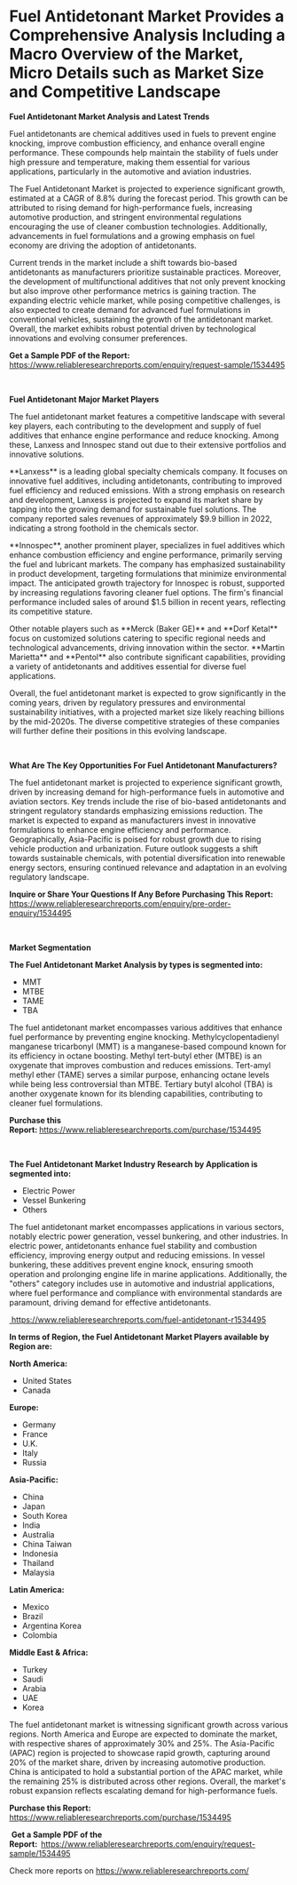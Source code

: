 <p><h1>Fuel Antidetonant Market Provides a Comprehensive Analysis Including a Macro Overview of the Market, Micro Details such as Market Size and Competitive Landscape</h1></p><p><strong>Fuel Antidetonant Market Analysis and Latest Trends</strong></p>
<p><p>Fuel antidetonants are chemical additives used in fuels to prevent engine knocking, improve combustion efficiency, and enhance overall engine performance. These compounds help maintain the stability of fuels under high pressure and temperature, making them essential for various applications, particularly in the automotive and aviation industries.</p><p>The Fuel Antidetonant Market is projected to experience significant growth, estimated at a CAGR of 8.8% during the forecast period. This growth can be attributed to rising demand for high-performance fuels, increasing automotive production, and stringent environmental regulations encouraging the use of cleaner combustion technologies. Additionally, advancements in fuel formulations and a growing emphasis on fuel economy are driving the adoption of antidetonants.</p><p>Current trends in the market include a shift towards bio-based antidetonants as manufacturers prioritize sustainable practices. Moreover, the development of multifunctional additives that not only prevent knocking but also improve other performance metrics is gaining traction. The expanding electric vehicle market, while posing competitive challenges, is also expected to create demand for advanced fuel formulations in conventional vehicles, sustaining the growth of the antidetonant market. Overall, the market exhibits robust potential driven by technological innovations and evolving consumer preferences.</p></p>
<p><strong>Get a Sample PDF of the Report:&nbsp;</strong> <a href="https://www.reliableresearchreports.com/enquiry/request-sample/1534495?utm_campaign=2098&utm_medium=2&utm_source=Github&utm_content=ia&utm_term=02022025&utm_id=fuel-antidetonant">https://www.reliableresearchreports.com/enquiry/request-sample/1534495</a></p>
<p>&nbsp;</p>
<p><strong>Fuel Antidetonant Major Market Players</strong></p>
<p><p>The fuel antidetonant market features a competitive landscape with several key players, each contributing to the development and supply of fuel additives that enhance engine performance and reduce knocking. Among these, Lanxess and Innospec stand out due to their extensive portfolios and innovative solutions.</p><p>**Lanxess** is a leading global specialty chemicals company. It focuses on innovative fuel additives, including antidetonants, contributing to improved fuel efficiency and reduced emissions. With a strong emphasis on research and development, Lanxess is projected to expand its market share by tapping into the growing demand for sustainable fuel solutions. The company reported sales revenues of approximately $9.9 billion in 2022, indicating a strong foothold in the chemicals sector.</p><p>**Innospec**, another prominent player, specializes in fuel additives which enhance combustion efficiency and engine performance, primarily serving the fuel and lubricant markets. The company has emphasized sustainability in product development, targeting formulations that minimize environmental impact. The anticipated growth trajectory for Innospec is robust, supported by increasing regulations favoring cleaner fuel options. The firm's financial performance included sales of around $1.5 billion in recent years, reflecting its competitive stature.</p><p>Other notable players such as **Merck (Baker GE)** and **Dorf Ketal** focus on customized solutions catering to specific regional needs and technological advancements, driving innovation within the sector. **Martin Marietta** and **Pentol** also contribute significant capabilities, providing a variety of antidetonants and additives essential for diverse fuel applications.</p><p>Overall, the fuel antidetonant market is expected to grow significantly in the coming years, driven by regulatory pressures and environmental sustainability initiatives, with a projected market size likely reaching billions by the mid-2020s. The diverse competitive strategies of these companies will further define their positions in this evolving landscape.</p></p>
<p>&nbsp;</p>
<p><strong>What Are The Key Opportunities For Fuel Antidetonant Manufacturers?</strong></p>
<p><p>The fuel antidetonant market is projected to experience significant growth, driven by increasing demand for high-performance fuels in automotive and aviation sectors. Key trends include the rise of bio-based antidetonants and stringent regulatory standards emphasizing emissions reduction. The market is expected to expand as manufacturers invest in innovative formulations to enhance engine efficiency and performance. Geographically, Asia-Pacific is poised for robust growth due to rising vehicle production and urbanization. Future outlook suggests a shift towards sustainable chemicals, with potential diversification into renewable energy sectors, ensuring continued relevance and adaptation in an evolving regulatory landscape.</p></p>
<p><strong>Inquire or Share Your Questions If Any Before Purchasing This Report:</strong> <a href="https://www.reliableresearchreports.com/enquiry/pre-order-enquiry/1534495?utm_campaign=2098&utm_medium=2&utm_source=Github&utm_content=ia&utm_term=02022025&utm_id=fuel-antidetonant">https://www.reliableresearchreports.com/enquiry/pre-order-enquiry/1534495</a></p>
<p>&nbsp;</p>
<p><strong>Market Segmentation</strong></p>
<p><strong>The Fuel Antidetonant Market Analysis by types is segmented into:</strong></p>
<p><ul><li>MMT</li><li>MTBE</li><li>TAME</li><li>TBA</li></ul></p>
<p><p>The fuel antidetonant market encompasses various additives that enhance fuel performance by preventing engine knocking. Methylcyclopentadienyl manganese tricarbonyl (MMT) is a manganese-based compound known for its efficiency in octane boosting. Methyl tert-butyl ether (MTBE) is an oxygenate that improves combustion and reduces emissions. Tert-amyl methyl ether (TAME) serves a similar purpose, enhancing octane levels while being less controversial than MTBE. Tertiary butyl alcohol (TBA) is another oxygenate known for its blending capabilities, contributing to cleaner fuel formulations.</p></p>
<p><strong>Purchase this Report:&nbsp;</strong><a href="https://www.reliableresearchreports.com/purchase/1534495?utm_campaign=2098&utm_medium=2&utm_source=Github&utm_content=ia&utm_term=02022025&utm_id=fuel-antidetonant">https://www.reliableresearchreports.com/purchase/1534495</a></p>
<p>&nbsp;</p>
<p><strong>The Fuel Antidetonant Market Industry Research by Application is segmented into:</strong></p>
<p><ul><li>Electric Power</li><li>Vessel Bunkering</li><li>Others</li></ul></p>
<p><p>The fuel antidetonant market encompasses applications in various sectors, notably electric power generation, vessel bunkering, and other industries. In electric power, antidetonants enhance fuel stability and combustion efficiency, improving energy output and reducing emissions. In vessel bunkering, these additives prevent engine knock, ensuring smooth operation and prolonging engine life in marine applications. Additionally, the "others" category includes use in automotive and industrial applications, where fuel performance and compliance with environmental standards are paramount, driving demand for effective antidetonants.</p></p>
<p><a href="https://www.reliableresearchreports.com/fuel-antidetonant-r1534495?utm_campaign=2098&utm_medium=2&utm_source=Github&utm_content=ia&utm_term=02022025&utm_id=fuel-antidetonant">&nbsp;https://www.reliableresearchreports.com/fuel-antidetonant-r1534495</a></p>
<p><strong>In terms of Region, the Fuel Antidetonant Market Players available by Region are:</strong></p>
<p>
    <p> <strong> North America: </strong>
        <ul>
            <li>United States</li>
            <li>Canada</li>
        </ul>
        </p> 
    <p> <strong> Europe: </strong>
        <ul>
            <li>Germany</li>
            <li>France</li>
            <li>U.K.</li>
            <li>Italy</li>
            <li>Russia</li>
        </ul>
        </p> 
    <p> <strong> Asia-Pacific: </strong>
        <ul>
            <li>China</li>
            <li>Japan</li>
            <li>South Korea</li>
            <li>India</li>
            <li>Australia</li>
            <li>China Taiwan</li>
            <li>Indonesia</li>
            <li>Thailand</li>
            <li>Malaysia</li>
        </ul>
        </p> 
    <p> <strong> Latin America: </strong>
        <ul>
            <li>Mexico</li>
            <li>Brazil</li>
            <li>Argentina Korea</li>
            <li>Colombia</li>
        </ul>
        </p> 
    <p> <strong> Middle East & Africa: </strong>
        <ul>
            <li>Turkey</li>
            <li>Saudi</li>
            <li>Arabia</li>
            <li>UAE</li>
            <li>Korea</li>
        </ul>
    </p>
    </p>
<p><p>The fuel antidetonant market is witnessing significant growth across various regions. North America and Europe are expected to dominate the market, with respective shares of approximately 30% and 25%. The Asia-Pacific (APAC) region is projected to showcase rapid growth, capturing around 20% of the market share, driven by increasing automotive production. China is anticipated to hold a substantial portion of the APAC market, while the remaining 25% is distributed across other regions. Overall, the market's robust expansion reflects escalating demand for high-performance fuels.</p></p>
<p><strong>Purchase this Report: </strong><a href="https://www.reliableresearchreports.com/purchase/1534495?utm_campaign=2098&utm_medium=2&utm_source=Github&utm_content=ia&utm_term=02022025&utm_id=fuel-antidetonant">https://www.reliableresearchreports.com/purchase/1534495</a></p>
<p>&nbsp;<strong>Get a Sample PDF of the Report:&nbsp;&nbsp;</strong><a href="https://www.reliableresearchreports.com/enquiry/request-sample/1534495?utm_campaign=2098&utm_medium=2&utm_source=Github&utm_content=ia&utm_term=02022025&utm_id=fuel-antidetonant">https://www.reliableresearchreports.com/enquiry/request-sample/1534495</a></p>
<p><strong></strong></p>
<p>Check more reports on <a href="https://www.reliableresearchreports.com/?utm_campaign=2098&utm_medium=2&utm_source=Github&utm_content=ia&utm_term=02022025&utm_id=fuel-antidetonant">https://www.reliableresearchreports.com/</a></p>
